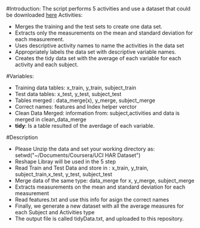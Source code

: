 #Introduction:
The script performs 5 activities and use a dataset that could be downloaded [here]
Activities: 
- Merges the training and the test sets to create one data set.
- Extracts only the measurements on the mean and standard deviation for each measurement.
- Uses descriptive activity names to name the activities in the data set
- Appropriately labels the data set with descriptive variable names.
- Creates the tidy data set with the average of each variable for each activity and each subject.

#Variables: 
- Training data tables: x_train,  y_train, subject_train
- Test data tables: x_test, y_test, subject_test
- Tables merged : data_merge(x), y_merge, subject_merge
- Correct names: features and Index helper verctor
- Clean Data Merged: information from: subject,activities and data is merged in clean_data_merge
- **tidy**: Is a table resulted of the averdage of each variable. 

#Description
- Please Unzip the data and set your working directory as: setwd("~/Documents/Coursera/UCI HAR Dataset")
- Reshape Libray will be used in the 5 step
- Read Train and Test Data and store in : x_train,  y_train, subject_train,x_test, y_test, subject_test
- Merge data of the same  type: data_merge for x, y_merge, subject_merge
- Extracts measurements on the mean and standard deviation for each measurement
- Read features.txt and use this info for asign the correct names
- Finally, we generate a new dataset with all the average measures for each Subject and Activities type 
- The output file is called tidyData.txt, and uploaded to this repository.

[here]:http://archive.ics.uci.edu/ml/datasets/Human+Activity+Recognition+Using+Smartphones
